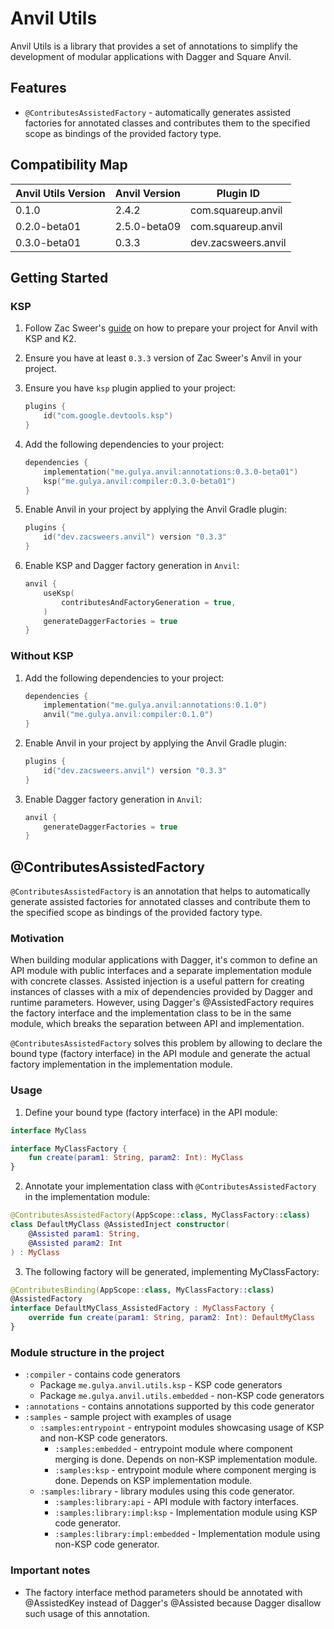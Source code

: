 # Anvil Utils

Anvil Utils is a library that provides a set of annotations to simplify the development of modular applications with
Dagger and Square Anvil.

## Features

- `@ContributesAssistedFactory` - automatically generates assisted factories for annotated classes and contributes them
  to the specified scope as bindings of the provided factory type.

## Compatibility Map

| Anvil Utils Version | Anvil Version | Plugin ID             |
|---------------------|---------------|----------------------|
| 0.1.0               | 2.4.2         | com.squareup.anvil   |
| 0.2.0-beta01        | 2.5.0-beta09  | com.squareup.anvil   |
| 0.3.0-beta01        | 0.3.3         | dev.zacsweers.anvil  |

## Getting Started

### KSP

1. Follow Zac Sweer's [guide](https://www.zacsweers.dev/preparing-for-k2/#anvil) on how to prepare your project for
   Anvil with KSP and K2.
2. Ensure you have at least `0.3.3` version of Zac Sweer's Anvil in your project.
3. Ensure you have `ksp` plugin applied to your project:
    ```kotlin
    plugins {
        id("com.google.devtools.ksp")
    }
    ```

4. Add the following dependencies to your project:
    ```kotlin
    dependencies {
        implementation("me.gulya.anvil:annotations:0.3.0-beta01")
        ksp("me.gulya.anvil:compiler:0.3.0-beta01")
    }
    ```

5. Enable Anvil in your project by applying the Anvil Gradle plugin:
    ```kotlin
    plugins {
        id("dev.zacsweers.anvil") version "0.3.3"
    }
    ```

6. Enable KSP and Dagger factory generation in `Anvil`:
    ```kotlin
    anvil {
        useKsp(
            contributesAndFactoryGeneration = true,
        )
        generateDaggerFactories = true
    }
    ```

### Without KSP

1. Add the following dependencies to your project:
    ```kotlin
    dependencies {
        implementation("me.gulya.anvil:annotations:0.1.0")
        anvil("me.gulya.anvil:compiler:0.1.0")
    }
    ```
2. Enable Anvil in your project by applying the Anvil Gradle plugin:
    ```kotlin
    plugins {
        id("dev.zacsweers.anvil") version "0.3.3"
    }
    ```

3. Enable Dagger factory generation in `Anvil`:
    ```kotlin
    anvil {
        generateDaggerFactories = true
    }
    ```

## @ContributesAssistedFactory

`@ContributesAssistedFactory` is an annotation that helps to automatically generate
assisted factories for annotated classes and contribute them to the specified scope
as bindings of the provided factory type.

### Motivation

When building modular applications with Dagger, it's common to define an API module with public interfaces
and a separate implementation module with concrete classes. Assisted injection is a useful pattern for creating
instances of classes with a mix of dependencies provided by Dagger and runtime parameters.
However, using Dagger's @AssistedFactory requires the factory interface and the implementation
class to be in the same module, which breaks the separation between API and implementation.

`@ContributesAssistedFactory` solves this problem by allowing to declare the bound type (factory interface) in the
API module and generate the actual factory implementation in the implementation module.

### Usage

1. Define your bound type (factory interface) in the API module:

```kotlin
interface MyClass

interface MyClassFactory {
    fun create(param1: String, param2: Int): MyClass
}
```

2. Annotate your implementation class with `@ContributesAssistedFactory` in the implementation module:

```kotlin
@ContributesAssistedFactory(AppScope::class, MyClassFactory::class)
class DefaultMyClass @AssistedInject constructor(
    @Assisted param1: String,
    @Assisted param2: Int
) : MyClass
```

3. The following factory will be generated, implementing MyClassFactory:

```kotlin
@ContributesBinding(AppScope::class, MyClassFactory::class)
@AssistedFactory
interface DefaultMyClass_AssistedFactory : MyClassFactory {
    override fun create(param1: String, param2: Int): DefaultMyClass
}
```

### Module structure in the project

- `:compiler` - contains code generators
    - Package `me.gulya.anvil.utils.ksp` - KSP code generators
    - Package `me.gulya.anvil.utils.embedded` - non-KSP code generators
- `:annotations` - contains annotations supported by this code generator
- `:samples` - sample project with examples of usage
    - `:samples:entrypoint` - entrypoint modules showcasing usage of KSP and non-KSP code generators.
        - `:samples:embedded` - entrypoint module where component merging is done. Depends on non-KSP implementation
          module.
        - `:samples:ksp` - entrypoint module where component merging is done. Depends on KSP implementation module.
    - `:samples:library` - library modules using this code generator.
        - `:samples:library:api` - API module with factory interfaces.
        - `:samples:library:impl:ksp` - Implementation module using KSP code generator.
        - `:samples:library:impl:embedded` - Implementation module using non-KSP code generator.

### Important notes

- The factory interface method parameters should be annotated with @AssistedKey instead of Dagger's @Assisted because
  Dagger disallow such usage of this annotation.